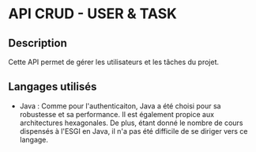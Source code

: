 # API CRUD - USER & TASK 

## Description

Cette API permet de gérer les utilisateurs et les tâches du projet.

## Langages utilisés

- Java :
Comme pour l'authenticaiton, Java a été choisi pour sa robustesse et sa performance. Il est également propice aux architectures hexagonales.
De plus, étant donné le nombre de cours dispensés à l'ESGI en Java, il n'a pas été difficile de se diriger vers ce langage.